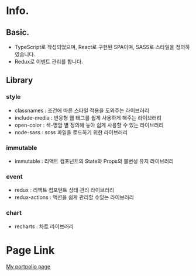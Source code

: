 # Info.

## Basic.

- TypeScript로 작성되었으며, React로 구현된 SPA이며, SASS로 스타일을 정의하였습니다.
- Redux로 이벤트 관리를 합니다.

## Library

### style

- classnames : 조건에 따른 스타일 적용을 도와주는 라이브러리
- include-media : 반응형 웹 태그를 쉽게 사용하게 해주는 라이브러리
- open-color : 색-명암 별 정의해 놓아 쉽게 사용할 수 있는 라이브러리
- node-sass : scss 파일을 로드하기 위한 라이브러리

### immutable

- immutable : 리액트 컴포넌트의 State와 Props의 불변성 유지 라이브러리

### event

- redux : 리액트 컴포턴트 상태 관리 라이브러리
- redux-actions : 액션을 쉽게 관리할 수있는 라이브러리

### chart

- recharts : 차트 라이브러리

# Page Link

[My portpolio page](https://hong-ki.github.io/react-portfolio/)

